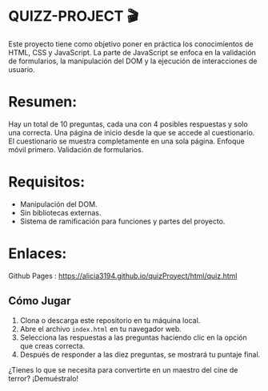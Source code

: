 # QUIZZ-PROJECT 🎬

Este proyecto tiene como objetivo poner en práctica los conocimientos de HTML, CSS y JavaScript. La parte de JavaScript se enfoca en la validación de formularios, la manipulación del DOM y la ejecución de interacciones de usuario.

# Resumen:

Hay un total de 10 preguntas, cada una con 4 posibles respuestas y solo una correcta.
Una página de inicio desde la que se accede al cuestionario.
El cuestionario se muestra completamente en una sola página.
Enfoque móvil primero.
Validación de formularios.

# Requisitos:

- Manipulación del DOM.
- Sin bibliotecas externas.
- Sistema de ramificación para funciones y partes del proyecto.

# Enlaces:

Github Pages : https://alicia3194.github.io/quizProyect/html/quiz.html

## Cómo Jugar

1. Clona o descarga este repositorio en tu máquina local.
2. Abre el archivo `index.html` en tu navegador web.
3. Selecciona las respuestas a las preguntas haciendo clic en la opción que creas correcta.
4. Después de responder a las diez preguntas, se mostrará tu puntaje final.


¿Tienes lo que se necesita para convertirte en un maestro del cine de terror? ¡Demuéstralo!
